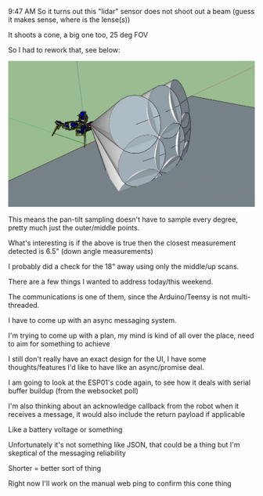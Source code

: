 9:47 AM
So it turns out this "lidar" sensor does not shoot out a beam (guess it makes sense, where is the lense(s))

It shoots a cone, a big one too, 25 deg FOV

So I had to rework that, see below:

<img src="../../media/07-09-2022--cones.JPG" width="800"/>

This means the pan-tilt sampling doesn't have to sample every degree, pretty much just the outer/middle points.

What's interesting is if the above is true then the closest measurement detected is 6.5" (down angle measurements)

I probably did a check for the 18" away using only the middle/up scans.

There are a few things I wanted to address today/this weekend.

The communications is one of them, since the Arduino/Teensy is not multi-threaded.

I have to come up with an async messaging system.

I'm trying to come up with a plan, my mind is kind of all over the place, need to aim for something to achieve

I still don't really have an exact design for the UI, I have some thoughts/features I'd like to have like an async/promise deal.

I am going to look at the ESP01's code again, to see how it deals with serial buffer buildup (from the websocket poll)

I'm also thinking about an acknowledge callback from the robot when it receives a message, it would also include the return payload if applicable

Like a battery voltage or something

Unfortunately it's not something like JSON, that could be a thing but I'm skeptical of the messaging reliability

Shorter = better sort of thing

Right now I'll work on the manual web ping to confirm this cone thing

